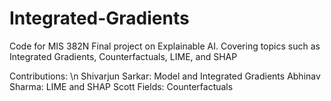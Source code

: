 # Integrated-Gradients
Code for MIS 382N Final project on Explainable AI. Covering topics such as Integrated Gradients, Counterfactuals, LIME, and SHAP

Contributions: \n
Shivarjun Sarkar: Model and Integrated Gradients
Abhinav Sharma: LIME and SHAP
Scott Fields: Counterfactuals
